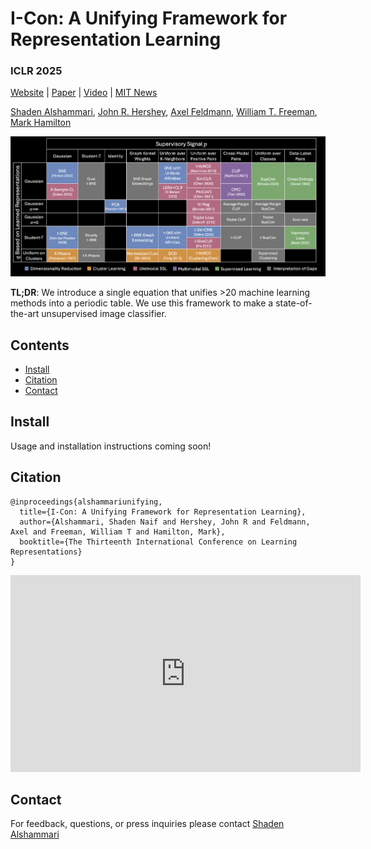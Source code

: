 # I-Con: A Unifying Framework for Representation Learning
###  ICLR 2025


[Website](https://aka.ms/i-con) |  [Paper](https://openreview.net/pdf?id=WfaQrKCr4X)  | [Video](https://youtu.be/UvjTbnFzRac) | [MIT News](https://news.mit.edu/2025/machine-learning-periodic-table-could-fuel-ai-discovery-0423)


[Shaden Alshammari](http://shadealsha.github.io),
[John R. Hershey](https://research.google/people/john-hershey/),
[Axel Feldmann](https://feldmann.nyc/),
[William T. Freeman](https://billf.mit.edu/about/bio),
[Mark Hamilton](https://mhamilton.net/)

![ICon Overview Graphic](periodic_table.png)

**TL;DR**: We introduce a single equation that unifies >20 machine learning methods into a periodic table. We use this framework to make a state-of-the-art unsupervised image classifier.

## Contents
<!--ts-->
   * [Install](#install)
   * [Citation](#citation)
   * [Contact](#contact)
<!--te-->

## Install

Usage and installation instructions coming soon!

## Citation

```
@inproceedings{alshammariunifying,
  title={I-Con: A Unifying Framework for Representation Learning},
  author={Alshammari, Shaden Naif and Hershey, John R and Feldmann, Axel and Freeman, William T and Hamilton, Mark},
  booktitle={The Thirteenth International Conference on Learning Representations}
}
```
<iframe width="560" height="315" src="https://www.youtube.com/embed/UvjTbnFzRac" frameborder="0" allowfullscreen></iframe>

## Contact

For feedback, questions, or press inquiries please contact [Shaden Alshammari](mailto:shaden@mit.edu)
